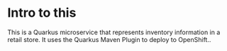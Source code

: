 # Intro to this

This is a Quarkus microservice that represents inventory information in a retail store. It uses the Quarkus Maven Plugin to deploy to OpenShift..
